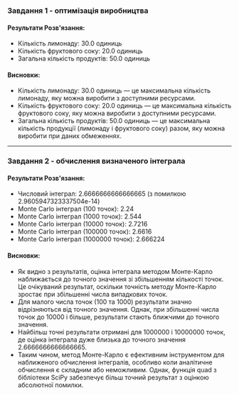 ### Завдання 1 - оптимізація виробництва

#### Результати Розв'язання:

- Кількість лимонаду: 30.0 одиниць
- Кількість фруктового соку: 20.0 одиниць
- Загальна кількість продуктів: 50.0 одиниць

#### Висновки:

- Кількість лимонаду: 30.0 одиниць — це максимальна кількість лимонаду, яку можна виробити з доступними ресурсами.
- Кількість фруктового соку: 20.0 одиниць — це максимальна кількість фруктового соку, яку можна виробити з доступними ресурсами.
- Загальна кількість продуктів: 50.0 одиниць — це максимальна кількість продукції (лимонаду і фруктового соку) разом, яку можна виробити при даних обмеженнях.

---

### Завдання 2 - обчислення визначеного інтеграла

#### Результати Розв'язання:

- Числовий інтеграл: 2.6666666666666665 (з помилкою 2.9605947323337504e-14)
- Monte Carlo інтеграл (100 точок): 2.24
- Monte Carlo інтеграл (1000 точок): 2.544
- Monte Carlo інтеграл (10000 точок): 2.7216
- Monte Carlo інтеграл (100000 точок): 2.6616
- Monte Carlo інтеграл (1000000 точок): 2.666224

#### Висновки:

- Як видно з результатів, оцінка інтеграла методом Монте-Карло наближається до точного значення зі збільшенням кількості точок. Це очікуваний результат, оскільки точність методу Монте-Карло зростає при збільшенні числа випадкових точок.
- Для малого числа точок (100 та 1000) результати значно відрізняються від точного значення. Однак, при збільшенні числа точок до 10000 і більше, результати стають ближчими до точного значення.
- Найбільш точні результати отримані для 1000000 і 10000000 точок, де оцінка інтеграла дуже близька до точного значення 2.6666666666666665.
- Таким чином, метод Монте-Карло є ефективним інструментом для наближеного обчислення інтегралів, особливо коли аналітичне обчислення є складним або неможливим. Однак, функція quad з бібліотеки SciPy забезпечує більш точний результат з оцінкою абсолютної помилки.
